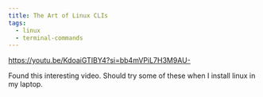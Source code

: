 ```yaml
---
title: The Art of Linux CLIs
tags:
  - linux
  - terminal-commands
---
```


https://youtu.be/KdoaiGTIBY4?si=bb4mVPiL7H3M9AU-

Found this interesting video. Should try some of these when I install linux in my laptop.

